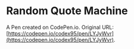 # Random Quote Machine

A Pen created on CodePen.io. Original URL: [https://codepen.io/codex95/pen/LYJyWvr](https://codepen.io/codex95/pen/LYJyWvr).

